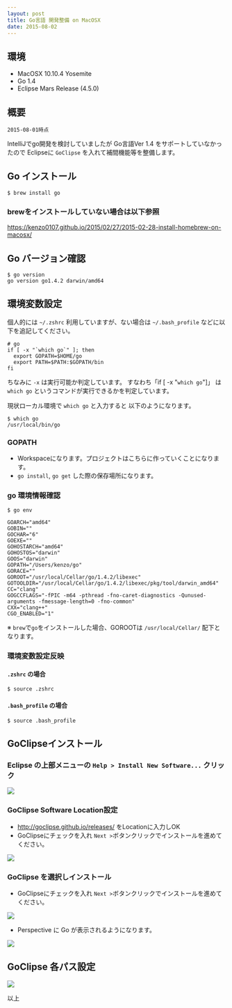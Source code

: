 ```yaml
---
layout: post
title: Go言語 開発整備 on MacOSX
date: 2015-08-02
---
```


## 環境
- MacOSX 10.10.4 Yosemite
- Go 1.4
- Eclipse Mars Release (4.5.0)

## 概要

`2015-08-01時点`

IntelliJでgo開発を検討していましたが
Go言語Ver 1.4 をサポートしていなかったので
Eclipseに `GoClipse` を入れて補間機能等を整備します。

## Go インストール

```
$ brew install go
```

### brewをインストールしていない場合は以下参照

https://kenzo0107.github.io/2015/02/27/2015-02-28-install-homebrew-on-macosx/


## Go バージョン確認

```
$ go version
go version go1.4.2 darwin/amd64
```

## 環境変数設定

個人的には `~/.zshrc` 利用していますが、ない場合は
 `~/.bash_profile` などに以下を追記してください。

```
# go
if [ -x "`which go`" ]; then
  export GOPATH=$HOME/go
  export PATH=$PATH:$GOPATH/bin
fi
```

ちなみに  `-x` は実行可能か判定しています。
すなわち「if [ -x "`which go`"]」 は `which go` というコマンドが実行できるかを判定しています。

現状ローカル環境で `which go` と入力すると
以下のようになります。

```
$ which go
/usr/local/bin/go
```



### GOPATH
- Workspaceになります。プロジェクトはこちらに作っていくことになります。
- `go install`, `go get` した際の保存場所になります。


### go 環境情報確認
```
$ go env

GOARCH="amd64"
GOBIN=""
GOCHAR="6"
GOEXE=""
GOHOSTARCH="amd64"
GOHOSTOS="darwin"
GOOS="darwin"
GOPATH="/Users/kenzo/go"
GORACE=""
GOROOT="/usr/local/Cellar/go/1.4.2/libexec"
GOTOOLDIR="/usr/local/Cellar/go/1.4.2/libexec/pkg/tool/darwin_amd64"
CC="clang"
GOGCCFLAGS="-fPIC -m64 -pthread -fno-caret-diagnostics -Qunused-arguments -fmessage-length=0 -fno-common"
CXX="clang++"
CGO_ENABLED="1"
```

※ `brew`で`go`をインストールした場合、GOROOTは `/usr/local/Cellar/` 配下となります。

### 環境変数設定反映

#### `.zshrc`  の場合

```
$ source .zshrc
```

#### `.bash_profile` の場合

```
$ source .bash_profile
```


## GoClipseインストール

### Eclipse の上部メニューの `Help > Install New Software...` クリック

![](http://i.imgur.com/EZZA6Kl.png)


### GoClipse Software Location設定

- <http://goclipse.github.io/releases/> をLocationに入力しOK
- GoClipseにチェックを入れ `Next >`ボタンクリックでインストールを進めてください。

![](http://i.imgur.com/4cCZdui.png)


### GoClipse を選択しインストール

- GoClipseにチェックを入れ `Next >`ボタンクリックでインストールを進めてください。

![](http://i.imgur.com/LLWGqTa.png)


- Perspective に Go が表示されるようになります。

![](http://i.imgur.com/KQtlpMz.png)



## GoClipse 各パス設定

![](http://i.imgur.com/oBj3F5z.png)



以上
